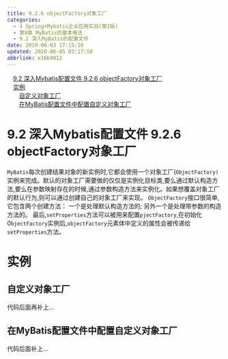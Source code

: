 ```yaml
---
title: 9.2.6 objectFactory对象工厂
categories: 
  - 4 Spring+Mybatis企业应用实战(第2版)
  - 第9章 MyBatis的基本用法
  - 9.2 深入MyBatis的配置文件
date: 2019-06-03 17:15:10
updated: 2020-06-05 03:17:50
abbrlink: e16b9812
---
```

<div id='my_toc'><a href="/JavaReadingNotes/e16b9812/#9-2-深入Mybatis配置文件-9-2-6-objectFactory对象工厂" class="header_1">9.2 深入Mybatis配置文件 9.2.6 objectFactory对象工厂</a>&nbsp;<br><a href="/JavaReadingNotes/e16b9812/#实例" class="header_1">实例</a>&nbsp;<br><a href="/JavaReadingNotes/e16b9812/#自定义对象工厂" class="header_2">自定义对象工厂</a>&nbsp;<br><a href="/JavaReadingNotes/e16b9812/#在MyBatis配置文件中配置自定义对象工厂" class="header_2">在MyBatis配置文件中配置自定义对象工厂</a>&nbsp;<br></div>
<style>.header_1{margin-left: 1em;}.header_2{margin-left: 2em;}.header_3{margin-left: 3em;}.header_4{margin-left: 4em;}.header_5{margin-left: 5em;}.header_6{margin-left: 6em;}</style>
<!--more-->
<script>if (navigator.platform.search('arm')==-1){document.getElementById('my_toc').style.display = 'none';}var e,p = document.getElementsByTagName('p');while (p.length>0) {e = p[0];e.parentElement.removeChild(e);}</script>

<!--end-->
# 9.2 深入Mybatis配置文件 9.2.6 objectFactory对象工厂
`MyBatis`每次创建结果对象的新实例时,它都会使用一个对象工厂(`ObjectFactory)`实例来完成。默认的对象工厂需要做的仅仅是实例化目标类,要么通过默认构造方法,要么在参数映射存在的时候,通过参数构造方法来实例化。如果想覆盖对象工厂的默认行为,则可以通过创建自己的对象工厂来实现。
`ObjectFactory`接口很简单,它包含两个创建方法：
一个是处理默认构造方法的;
另外一个是处理带参数的构造方法的。
最后,`setProperties`方法可以被用来配置`pjectFactory`,在初始化0`bjectFactory`实例后,`objectFactory`元素体中定义的属性会被传递给`setProperties`方法。
# 实例
## 自定义对象工厂
代码后面再补上...
## 在MyBatis配置文件中配置自定义对象工厂
代码后面补上...

